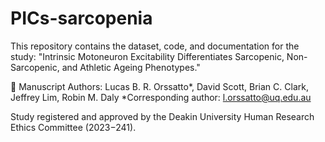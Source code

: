 # PICs-sarcopenia
This repository contains the dataset, code, and documentation for the study:
"Intrinsic Motoneuron Excitability Differentiates Sarcopenic, Non-Sarcopenic, and Athletic Ageing Phenotypes."

📄 Manuscript Authors:
Lucas B. R. Orssatto*, David Scott, Brian C. Clark, Jeffrey Lim, Robin M. Daly
*Corresponding author: l.orssatto@uq.edu.au

Study registered and approved by the Deakin University Human Research Ethics Committee (2023−241).
